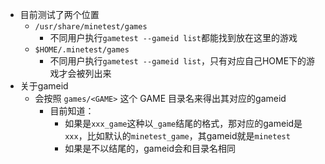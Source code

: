 - 目前测试了两个位置
	- `/usr/share/minetest/games`
		- 不同用户执行`gametest --gameid list`都能找到放在这里的游戏
	- `$HOME/.minetest/games`
		- 不同用户执行`gametest --gameid list`，只有对应自己HOME下的游戏才会被列出来
- 关于gameid
	- 会按照 `games/<GAME>` 这个 GAME 目录名来得出其对应的gameid
		- 目前知道：
			- 如果是`xxx_game`这种以`_game`结尾的格式，那对应的gameid是`xxx`，比如默认的`minetest_game`，其gameid就是`minetest`
			- 如果是不以结尾的，gameid会和目录名相同